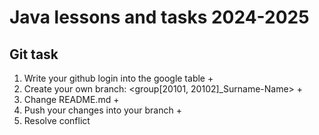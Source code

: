 # Java lessons and tasks 2024-2025

## Git task

1. Write your github login into the google table +
2. Create your own branch: <group[20101, 20102]_Surname-Name> +
3. Change README.md + 
4. Push your changes into your branch +
5. Resolve conflict



